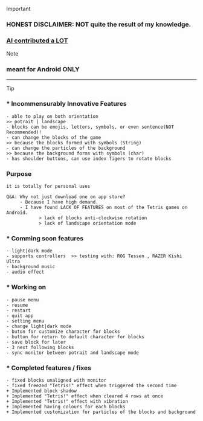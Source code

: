 > [!IMPORTANT]
> ### HONEST DISCLAIMER:  NOT quite the result of my knowledge. 
> ### <ins>AI contributed a LOT</ins>

> [!NOTE]
> ### meant for Android ONLY
---
> [!TIP]
> ### * Incommensurably Innovative Features
    - able to play on both orientation                                                >> potrait | landscape
    - blocks can be emojis, letters, symbols, or even sentence(NOT Recommended)!
    - can change the blocks of the game                                               >> because the blocks formed with symbols (String)
    - can change the particles of the background                                      >> because the background forms with symbols (char)
    - has shoulder buttons, can use index figers to rotate blocks

    
### Purpose
    it is totally for personal uses
    
    Q&A: Why not just download one on app store?
         - Because I have high demand. 
         - I have found LACK OF FEATURES on most of the Tetris games on Android.
                > lack of blocks anti-clockwise rotation
                > lack of landscape orientation mode

    
### * Comming soon features
    - light|dark mode
    - supports controllers  >> testing with: ROG Tessen , RAZER Kishi Ultra
    - background music
    - audio effect


### * Working on
    - pause menu
    - resume
    - restart
    - quit app
    - setting menu
    - change light|dark mode
    - buton for customize character for blocks
    - button for return to default character for blocks
    - save block for later
    - 3 next following blocks
    - sync monitor between potrait and landscape mode


### * Completed features / fixes
    - fixed blocks unaligned with monitor
    - fixed freezed "Tetris!" effect when triggered the second time
    + Implemented block shadow
    + Implemented "Tetris!" effect when cleared 4 rows at once
    + Implemented "Tetris!" effect with vibration
    + Implemented having colours for each blocks
    + Implemented customization for particles of the blocks and background
